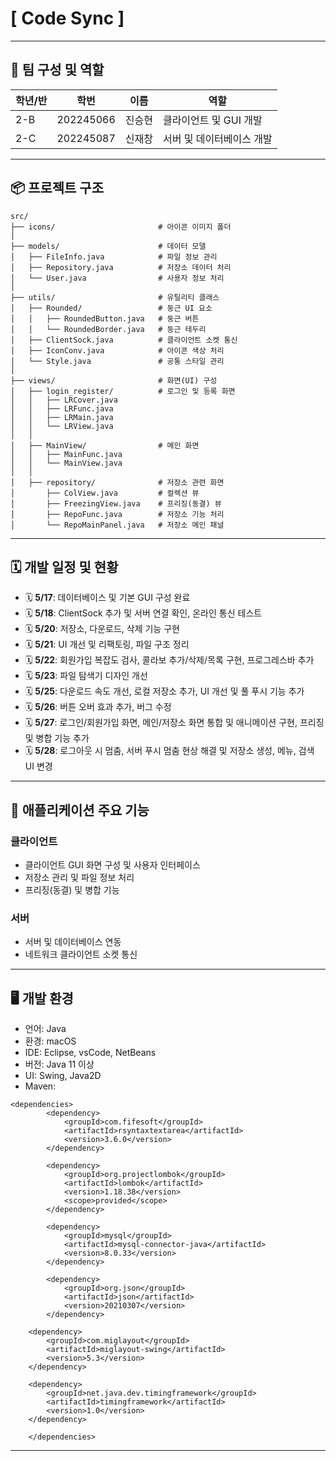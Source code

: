 # [ **Code Sync** ]

---

## 👥 팀 구성 및 역할

| 학년/반 | 학번      | 이름   | 역할                      |
| ------- | --------- | ------ | ------------------------- |
| 2-B     | 202245066 | 진승현 | 클라이언트 및 GUI 개발    |
| 2-C     | 202245087 | 신재창 | 서버 및 데이터베이스 개발 |

---

## 📦 프로젝트 구조

```
src/
├── icons/                       # 아이콘 이미지 폴더
│
├── models/                      # 데이터 모델
│   ├── FileInfo.java            # 파일 정보 관리
│   ├── Repository.java          # 저장소 데이터 처리
│   └── User.java                # 사용자 정보 처리
│
├── utils/                       # 유틸리티 클래스
│   ├── Rounded/                 # 둥근 UI 요소
│   │   ├── RoundedButton.java   # 둥근 버튼
│   │   └── RoundedBorder.java   # 둥근 테두리
│   ├── ClientSock.java          # 클라이언트 소켓 통신
│   ├── IconConv.java            # 아이콘 색상 처리
│   └── Style.java               # 공통 스타일 관리
│
├── views/                       # 화면(UI) 구성
│   ├── login_register/          # 로그인 및 등록 화면
│   │   ├── LRCover.java
│   │   ├── LRFunc.java
│   │   ├── LRMain.java
│   │   └── LRView.java
│   │
│   ├── MainView/                # 메인 화면
│   │   ├── MainFunc.java
│   │   └── MainView.java
│   │
│   ├── repository/              # 저장소 관련 화면
│       ├── ColView.java         # 컬렉션 뷰
│       ├── FreezingView.java    # 프리징(동결) 뷰
│       ├── RepoFunc.java        # 저장소 기능 처리
│       └── RepoMainPanel.java   # 저장소 메인 패널
```

---

## 🗓️ 개발 일정 및 현황

- 🗓️ **5/17**: 데이터베이스 및 기본 GUI 구성 완료  
- 🗓️ **5/18**: ClientSock 추가 및 서버 연결 확인, 온라인 통신 테스트  
- 🗓️ **5/20**: 저장소, 다운로드, 삭제 기능 구현  
- 🗓️ **5/21**: UI 개선 및 리팩토링, 파일 구조 정리  
- 🗓️ **5/22**: 회원가입 복잡도 검사, 콜라보 추가/삭제/목록 구현, 프로그레스바 추가  
- 🗓️ **5/23**: 파일 탐색기 디자인 개선  
- 🗓️ **5/25**: 다운로드 속도 개선, 로컬 저장소 추가, UI 개선 및 풀 푸시 기능 추가  
- 🗓️ **5/26**: 버튼 오버 효과 추가, 버그 수정  
- 🗓️ **5/27**: 로그인/회원가입 화면, 메인/저장소 화면 통합 및 애니메이션 구현, 프리징 및 병합 기능 추가  
- 🗓️ **5/28**: 로그아웃 시 멈춤, 서버 푸시 멈춤 현상 해결 및 저장소 생성, 메뉴, 검색 UI 변경

---

## 🎯 애플리케이션 주요 기능
### 클라이언트
- 클라이언트 GUI 화면 구성 및 사용자 인터페이스
- 저장소 관리 및 파일 정보 처리
- 프리징(동결) 및 병합 기능
### 서버
- 서버 및 데이터베이스 연동
- 네트워크 클라이언트 소켓 통신

---

## 🖥️ 개발 환경

- 언어: Java
- 환경: macOS
- IDE: Eclipse, vsCode, NetBeans
- 버전: Java 11 이상
- UI: Swing, Java2D
- Maven:
```
<dependencies>
        <dependency>
            <groupId>com.fifesoft</groupId>
            <artifactId>rsyntaxtextarea</artifactId>
            <version>3.6.0</version>
        </dependency>

        <dependency>
            <groupId>org.projectlombok</groupId>
            <artifactId>lombok</artifactId>
            <version>1.18.38</version>
            <scope>provided</scope>
        </dependency>

        <dependency>
    		<groupId>mysql</groupId>
    		<artifactId>mysql-connector-java</artifactId>
    		<version>8.0.33</version>
		</dependency>

		<dependency>
    		<groupId>org.json</groupId>
    		<artifactId>json</artifactId>
    		<version>20210307</version>
		</dependency>

    <dependency>
        <groupId>com.miglayout</groupId>
        <artifactId>miglayout-swing</artifactId>
        <version>5.3</version>
    </dependency>

    <dependency>
        <groupId>net.java.dev.timingframework</groupId>
        <artifactId>timingframework</artifactId>
        <version>1.0</version>
    </dependency>

    </dependencies>
```
---

